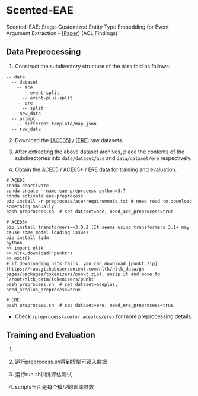 # Scented-EAE
Scented-EAE: Stage-Customized Entity Type Embedding for Event Argument Extraction - [[Paper](https://aclanthology.org/2024.findings-acl.309.pdf)] (ACL Findings)


## Data Preprocessing
1. Construct the subdirectory structure of the `data` fold as follows:

```
-- data
  -- dataset
    -- ace
      -- event-split
      -- event-plus-split
    -- ere
      -- split
  -- new_data
  -- prompt
    -- different template/map.json
  -- raw_data
```

2. Download the [[ACE05](https://catalog.ldc.upenn.edu/LDC2006T06)] / [[ERE](https://catalog.ldc.upenn.edu/LDC2023T04)] raw datasets.

3. After extracting the above dataset archives, place the contents of the subdirectories into `data/dataset/ace` and `data/dataset/ere` respectively.

4. Obtain the ACE05 / ACE05+ / ERE data for training and evaluation.

```
# ACE05
conda deactivate
conda create --name eae-preprocess python=3.7
conda activate eae-preprocess
pip install -r preprocess/ace/requirements.txt # need read to download something manually
bash preprocess.sh  # set dataset=ace, need_ace_preprocess=true

# ACE05+
pip install transformers==3.0.2 (It seems using transformers 3.1+ may cause some model loading issue)
pip install tqdm
python
>> import nltk 
>> nltk.download('punkt')
>> exit()
# if downloading nltk fails, you can download [punkt.zip](https://raw.githubusercontent.com/nltk/nltk_data/gh-pages/packages/tokenizers/punkt.zip), unzip it and move to `/root/nltk_data/tokenizers/punkt`
bash preprocess.sh  # set dataset=aceplus, need_aceplus_preprocess=true

# ERE
bash preprocess.sh  # set dataset=ere, need_ere_preprocess=true
```

- Check `/preprocess/ace(or aceplus/ere)` for more preprocessing details.

## Training and Evaluation
1. 



1. 运行preprocess.sh得到模型可读入数据
2. 运行run.sh训练评估测试
3. scripts里面是每个模型的训练参数
